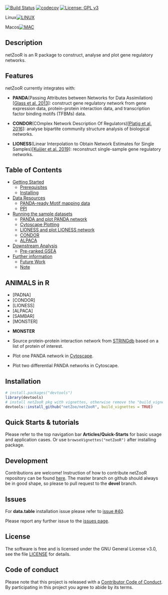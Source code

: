 [![Build Status](https://travis-ci.org/netZoo/netZooR.svg?branch=devel)](https://travis-ci.org/netZoo/netZooR)
[![codecov](https://codecov.io/gh/netZoo/netZooR/branch/devel/graph/badge.svg)](https://codecov.io/gh/netZoo/netZooR)
[![License: GPL v3](https://img.shields.io/badge/License-GPLv3-blue.svg)](https://www.gnu.org/licenses/gpl-3.0)

Linux[![LINUX](https://travis-ci-job-status.herokuapp.com/badge/netZoo/netZooR/devel/linux)](https://travis-ci.org/netZoo/netZooR)

Macos[![MAC](https://travis-ci-job-status.herokuapp.com/badge/netZoo/netZooR/devel/macos)](https://travis-ci.org/netZoo/netZooR)

## Description
netZooR is an R package to construct, analyse and plot gene regulatory networks.

## Features

netZooR currently integrates with:
* **PANDA**(Passing Attributes between Networks for Data Assimilation)[[Glass et al. 2013]](http://journals.plos.org/plosone/article?id=10.1371/journal.pone.0064832): construct gene regulatory network from gene expression data, protein-protein interaction data, and transcription factor binding motifs (TFBMs) data.

* **CONDOR**(COmplex Network Description Of Regulators)[[Platig et al. 2016]](http://journals.plos.org/ploscompbiol/article?id=10.1371/journal.pcbi.1005033): analyse bipartite community structure analysis of biological networks.

* **LIONESS**(Linear Interpolation to Obtain Network Estimates for Single Samples)[[Kuijjer et al. 2019]](https://doi.org/10.1016/j.isci.2019.03.021): reconstruct single-sample gene regulatory networks.

## Table of Contents
* [Getting Started](#getting-started) 
  * [Prerequisites](#prerequisites)
  * [Installing](#installing)
* [Data Resources](#Data-Resources)
  * [PANDA-ready Motif mapping data](#PANDA-ready-Motif-mapping-data)
  * [PPI](#PPI)
* [Running the sample datasets](#running-the-sample-datasets)
  * [PANDA and plot PANDA network](#panda-and-plot-panda-network)
  * [Cytoscape Plotting](#Cytoscape-Plotting)
  * [LIONESS and plot LIONESS network](#lioness-and-plot-lioness-network)
  * [CONDOR](#condor)
  * [ALPACA](#ALPACA)
* [Downstream Analysis](#Downstream-Analysis)
  * [Pre-ranked GSEA](#Pre-ranked-GSEA)
* [Further information](#further-information)
  * [Future Work](#future-work)
  * [Note](#note)
 
## ANIMALS in R
* [PADNA]
* [CONDOR]
* [LIONESS]
* [ALPACA]
* [SAMBAR]
* [MONSTER]
<!-- * [SPIDER] -->

* **MONSTER**

* Source protein-protein interaction network from [STRINGdb](https://string-db.org/) based on a list of protein of interest.

* Plot one PANDA network in [Cytoscape](https://cytoscape.org/).

* Plot two differential PANDA networks in Cytoscape.

## Installation

```r
# install.packages("devtools") 
library(devtools)
# install netZooR pkg with vignettes, otherwise remove the "build_vignettes = TRUE" argument.
devtools::install_github("netZoo/netZooR", build_vignettes = TRUE)
```

## Quick Starts & tutorials
Please refer to the top navigation bar **Articles/Quick-Starts** for basic usage and application cases.
Or use `browseVignettes("netZooR")` after installing package.

## Development
Contributions are welcome! Instruction of how to contribute netZooR repository can be found [here](https://netzoo.github.io/contribute/contribute/). 
The master branch on github should always be in good shape, so please to pull request to the **devel** branch.

## Issues

For **data.table** installation issue please refer to [issue #40](https://github.com/netZoo/netZooR/issues/40).

Please report any further issue to the [issues page](https://github.com/netZoo/netZooR/issues).

## License
The software is free and is licensed under the GNU General License v3.0, see the file [LICENSE](LICENSE) for details.

## Code of conduct
Please note that this project is released with a [Contributor Code of Conduct](CONDUCT.md). By participating in this project you agree to abide by its terms.
